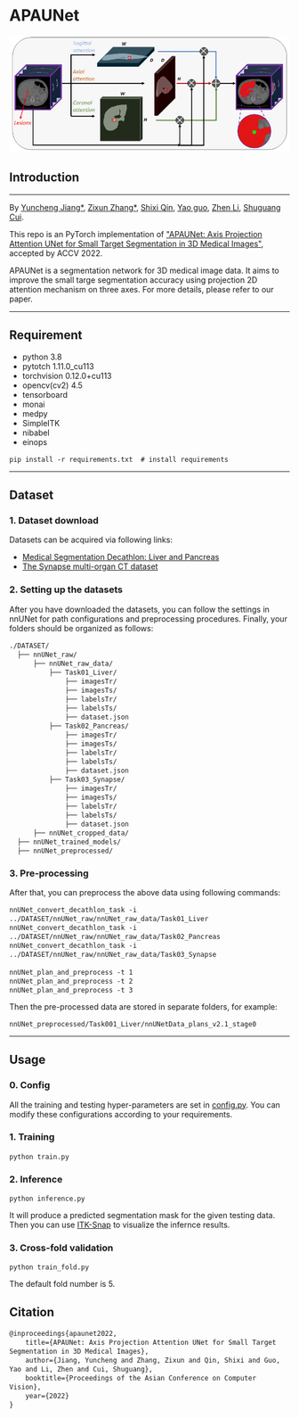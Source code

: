# APAUNet

![framework](.\figure\teaser.png)

## Introduction
---
By [Yuncheng Jiang*](https://scholar.google.com/citations?user=v5jDFU8AAAAJ&hl=zh-CN), [Zixun Zhang*](https://scholar.google.com/citations?user=13FeVFsAAAAJ&hl=zh-CN), [Shixi Qin](), [Yao guo](), [Zhen Li](https://scholar.google.com/citations?user=0TTt3QsAAAAJ&hl=zh-CN), [Shuguang Cui](https://scholar.google.com/citations?user=1o_qvR0AAAAJ&hl=zh-CN).

This repo is an PyTorch implementation of ["APAUNet: Axis Projection Attention UNet for Small Target Segmentation in 3D Medical Images"](), accepted by ACCV 2022.

APAUNet is a segmentation network for 3D medical image data. It aims to improve the small targe segmentation accuracy using projection 2D attention mechanism on three axes. For more details, please refer to our paper.

---

## Requirement

* python 3.8
* pytotch 1.11.0_cu113
* torchvision 0.12.0+cu113
* opencv(cv2) 4.5
* tensorboard
* monai
* medpy
* SimpleITK
* nibabel
* einops

```
pip install -r requirements.txt  # install requirements
```

---

## Dataset

### 1. Dataset download

Datasets can be acquired via following links:
* [Medical Segmentation Decathlon: Liver and Pancreas](https://drive.google.com/drive/folders/1HqEgzS8BV2c7xYNrZdEAnrHk7osJJ--2)
* [The Synapse multi-organ CT dataset](https://www.synapse.org/#!Synapse:syn3193805/wiki/217789)

### 2. Setting up the datasets

After you have downloaded the datasets, you can follow the settings in nnUNet for path configurations and preprocessing procedures. Finally, your folders should be organized as follows:

```
./DATASET/
  ├── nnUNet_raw/
      ├── nnUNet_raw_data/
          ├── Task01_Liver/
              ├── imagesTr/
              ├── imagesTs/
              ├── labelsTr/
              ├── labelsTs/
              ├── dataset.json
          ├── Task02_Pancreas/
              ├── imagesTr/
              ├── imagesTs/
              ├── labelsTr/
              ├── labelsTs/
              ├── dataset.json
          ├── Task03_Synapse/
              ├── imagesTr/
              ├── imagesTs/
              ├── labelsTr/
              ├── labelsTs/
              ├── dataset.json
      ├── nnUNet_cropped_data/
  ├── nnUNet_trained_models/
  ├── nnUNet_preprocessed/
```

### 3. Pre-processing

After that, you can preprocess the above data using following commands:
```
nnUNet_convert_decathlon_task -i ../DATASET/nnUNet_raw/nnUNet_raw_data/Task01_Liver
nnUNet_convert_decathlon_task -i ../DATASET/nnUNet_raw/nnUNet_raw_data/Task02_Pancreas
nnUNet_convert_decathlon_task -i ../DATASET/nnUNet_raw/nnUNet_raw_data/Task03_Synapse

nnUNet_plan_and_preprocess -t 1
nnUNet_plan_and_preprocess -t 2
nnUNet_plan_and_preprocess -t 3
```
Then the pre-processed data are stored in separate folders, for example:
```
nnUNet_preprocessed/Task001_Liver/nnUNetData_plans_v2.1_stage0
```

---

## Usage 

### 0. Config

All the training and testing hyper-parameters are set in [config.py](config.py). You can modify these configurations according to your requirements.

### 1. Training

```
python train.py 
```

### 2. Inference

```
python inference.py
```
It will produce a predicted segmentation mask for the given testing data. Then you can use [ITK-Snap](http://www.itksnap.org) to visualize the infernce results.

### 3. Cross-fold validation

```
python train_fold.py
```
The default fold number is 5.

## Citation

```
@inproceedings{apaunet2022,
    title={APAUNet: Axis Projection Attention UNet for Small Target Segmentation in 3D Medical Images},
    author={Jiang, Yuncheng and Zhang, Zixun and Qin, Shixi and Guo, Yao and Li, Zhen and Cui, Shuguang},
    booktitle={Proceedings of the Asian Conference on Computer Vision},
    year={2022}
}
```